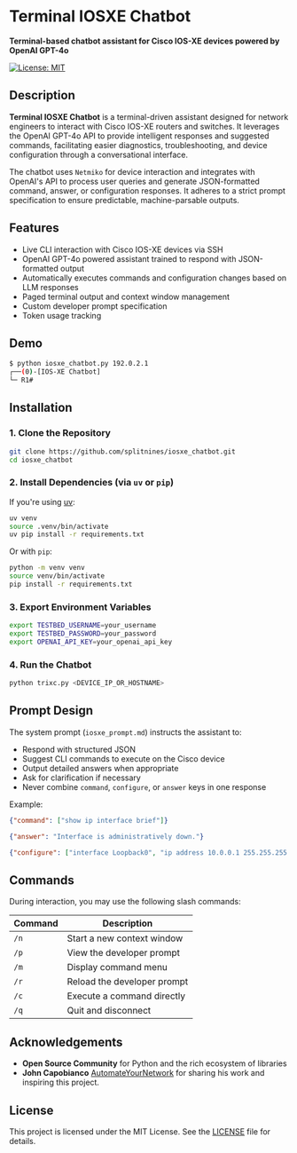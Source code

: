 # Terminal IOSXE Chatbot

**Terminal-based chatbot assistant for Cisco IOS-XE devices powered by OpenAI GPT-4o**

[![License: MIT](https://img.shields.io/badge/License-MIT-blue.svg)](./LICENSE)

## Description

**Terminal IOSXE Chatbot** is a terminal-driven assistant designed for network engineers to interact with Cisco IOS-XE routers and switches. It leverages the OpenAI GPT-4o API to provide intelligent responses and suggested commands, facilitating easier diagnostics, troubleshooting, and device configuration through a conversational interface.

The chatbot uses `Netmiko` for device interaction and integrates with OpenAI's API to process user queries and generate JSON-formatted command, answer, or configuration responses. It adheres to a strict prompt specification to ensure predictable, machine-parsable outputs.

## Features

- Live CLI interaction with Cisco IOS-XE devices via SSH
- OpenAI GPT-4o powered assistant trained to respond with JSON-formatted output
- Automatically executes commands and configuration changes based on LLM responses
- Paged terminal output and context window management
- Custom developer prompt specification
- Token usage tracking

## Demo

```bash
$ python iosxe_chatbot.py 192.0.2.1
┌──(0)-[IOS-XE Chatbot]
└─ R1#
```

## Installation

### 1. Clone the Repository

```bash
git clone https://github.com/splitnines/iosxe_chatbot.git
cd iosxe_chatbot
```

### 2. Install Dependencies (via `uv` or `pip`)

If you're using [uv](https://github.com/astral-sh/uv):

```bash
uv venv
source .venv/bin/activate
uv pip install -r requirements.txt
```

Or with `pip`:

```bash
python -m venv venv
source venv/bin/activate
pip install -r requirements.txt
```

### 3. Export Environment Variables

```bash
export TESTBED_USERNAME=your_username
export TESTBED_PASSWORD=your_password
export OPENAI_API_KEY=your_openai_api_key
```

### 4. Run the Chatbot

```bash
python trixc.py <DEVICE_IP_OR_HOSTNAME>
```

## Prompt Design

The system prompt (`iosxe_prompt.md`) instructs the assistant to:

- Respond with structured JSON
- Suggest CLI commands to execute on the Cisco device
- Output detailed answers when appropriate
- Ask for clarification if necessary
- Never combine `command`, `configure`, or `answer` keys in one response

Example:

```json
{"command": ["show ip interface brief"]}
```

```json
{"answer": "Interface is administratively down."}
```

```json
{"configure": ["interface Loopback0", "ip address 10.0.0.1 255.255.255.0"]}
```

## Commands

During interaction, you may use the following slash commands:

| Command | Description                     |
|---------|---------------------------------|
| `/n`    | Start a new context window      |
| `/p`    | View the developer prompt       |
| `/m`    | Display command menu            |
| `/r`    | Reload the developer prompt     |
| `/c`    | Execute a command directly      |
| `/q`    | Quit and disconnect             |

## Acknowledgements

- **Open Source Community** for Python and the rich ecosystem of libraries
- **John Capobianco**
[AutomateYourNetwork](https://github.com/automateyournetwork) for sharing his
work and inspiring this project.

## License

This project is licensed under the MIT License. See the [LICENSE](./LICENSE) file for details.
